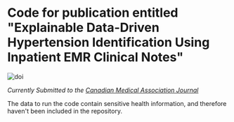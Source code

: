 # Code for publication entitled "Explainable Data-Driven Hypertension Identification Using Inpatient EMR Clinical Notes"

![doi](https://zenodo.org/badge/doi/10.5281/zenodo.3897554.svg)

*Currently Submitted to the [Canadian Medical Association Journal](https://www.cmaj.ca/)*

The data to run the code contain sensitive health information, and therefore haven't been included in the repository.
